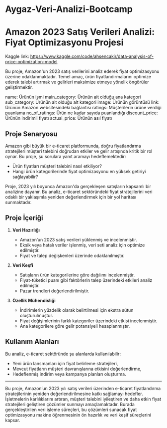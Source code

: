 # Aygaz-Veri-Analizi-Bootcamp

# Amazon 2023 Satış Verileri Analizi: Fiyat Optimizasyonu Projesi

Kaggle link: https://www.kaggle.com/code/ahsencakir/data-analysis-of-price-optimization-model

Bu proje, Amazon'un 2023 satış verilerini analiz ederek fiyat optimizasyonu üzerine odaklanmaktadır. Temel amaç, ürün fiyatlandırmalarını optimize ederek talebi artırmak ve gelirleri maksimize etmeye yönelik öngörüler geliştirmektir.

name: Ürünün ismi
main_category: Ürünün ait olduğu ana kategori
sub_category: Ürünün ait olduğu alt kategori
image: Ürünün görüntüsü
link: Ürünün Amazon websitesindeki bağlantısı
ratings: Müşterilerin ürüne verdiği puanlama
no_of_ratings: Ürün ne kadar sayıda puanlandığı
discount_price: Ürünün indirimli fiyatı
actual_price: Ürünün asıl fiyatı

## Proje Senaryosu

Amazon gibi büyük bir e-ticaret platformunda, doğru fiyatlandırma stratejileri müşteri talebini doğrudan etkiler ve gelir artışında kritik bir rol oynar. Bu proje, şu sorulara yanıt aramayı hedeflemektedir:
- Ürün fiyatları müşteri talebini nasıl etkiliyor?
- Hangi ürün kategorilerinde fiyat optimizasyonu en yüksek getiriyi sağlayabilir?

Proje, 2023 yılı boyunca Amazon'da gerçekleşen satışların kapsamlı bir analizine dayanır. Bu analiz, e-ticaret sektöründeki fiyat stratejilerini veri odaklı bir yaklaşımla yeniden değerlendirmek için bir yol haritası sunmaktadır.

## Proje İçeriği

1. **Veri Hazırlığı**
   - Amazon’un 2023 satış verileri yüklenmiş ve incelenmiştir.
   - Eksik veya hatalı veriler işlenmiş, veri seti analiz için optimize edilmiştir.
   - Fiyat ve talep değişkenleri üzerinde odaklanılmıştır.

2. **Veri Keşfi**
   - Satışların ürün kategorilerine göre dağılımı incelenmiştir.
   - Fiyat-tüketici puanı gibi faktörlerin talep üzerindeki etkileri analiz edilmiştir.
   - Pazar trendleri değerlendirilmiştir.

3. **Özellik Mühendisliği**
   - İndirimlerin yüzdelik olarak belirtilmesi için ekstra sütun oluşturulmuştur.
   - Fiyat değişimlerinin farklı kategoriler üzerindeki etkisi incelenmiştir.
   - Ana kategorilere göre gelir potansiyeli hesaplanmıştır.

## Kullanım Alanları

Bu analiz, e-ticaret sektöründe şu alanlarda kullanılabilir:
- Yeni ürün lansmanları için fiyat belirleme stratejileri,
- Mevcut fiyatların müşteri davranışlarına etkisini değerlendirme,
- Hedeflenmiş indirim veya kampanya planları oluşturma.

---

Bu proje, Amazon’un 2023 yılı satış verileri üzerinden e-ticaret fiyatlandırma stratejilerinin yeniden değerlendirilmesine katkı sağlamayı hedefler. İşletmelerin karlılıklarını artıran, müşteri talebini iyileştiren ve daha etkin fiyat stratejileri geliştiren çözümler sunmayı amaçlamaktadır. Burada gerçekleştirilen veri işleme süreçleri, bu çözümleri sunacak fiyat optimizasyonu makine öğrenmesinin ön hazırlık ve veri keşif süreçlerini kapsar.
